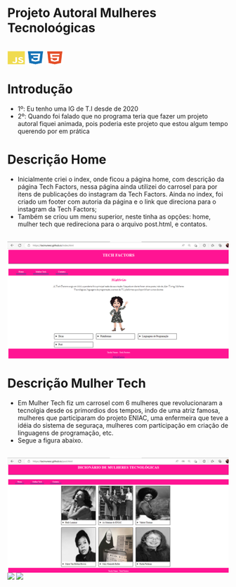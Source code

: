 # Projeto Autoral Mulheres Tecnoloógicas 

<div style="display: inline_block"><br>
  <img align="center" alt="Taci-Js" height="30" width="40" src="https://raw.githubusercontent.com/devicons/devicon/master/icons/javascript/javascript-plain.svg">
  <img align="center" alt="Taci-Js" height="30" width="40" src="https://raw.githubusercontent.com/devicons/devicon/master/icons/css3/css3-plain.svg">
  <img align="center" alt="Taci-Js" height="30" width="40" src="https://raw.githubusercontent.com/devicons/devicon/master/icons/html5/html5-plain.svg">

</div>

# Introdução

- 1º: Eu tenho uma IG de T.I desde de 2020
- 2º: Quando foi falado que no programa teria que fazer um projeto autoral fiquei animada, pois poderia este projeto que estou algum tempo querendo por em prática

# Descrição Home

- Inicialmente criei o index, onde ficou a página home, com descrição da página Tech Factors, nessa página ainda utilizei do carrosel para por itens de publicações do instagram da Tech Factors. Ainda no index, foi criado um footer com autoria da página e o link que direciona para o instagram da Tech Factors;
- Também se criou um menu superior, neste tinha as opções: home, mulher tech que redireciona para o arquivo post.html, e contatos.
<div style="display: inline_block"><br>
<img  align="center" alt="Taci-Js" width="700" src="home.png">
</div>

# Descrição Mulher Tech
- Em Mulher Tech fiz um carrosel com 6 mulheres que revolucionaram a tecnolgia desde os primordios dos tempos, indo de uma atriz famosa, mulheres que participaram do projeto ENIAC, uma enfermeira que teve a idéia do sistema de seguraça, mulheres com participação em criação de linguagens de programação, etc.
- Segue a figura abaixo.
<div style="display: inline_block"><br>
<img  align="center" alt="Taci-Js" width="700" src="post.png">
</div>

<div>
<a href="https://instagram.com/techfactors" target="_blank"><img src="https://img.shields.io/badge/-Instagram-%23E4405F?style=for-the-badge&logo=instagram&logoColor=white" target="_blank"></a>
  <a href="https://tacinunesc.github.io/" target="_blank"><img src="https://img.shields.io/badge/-Git-%23E4405F?style=for-the-badge&logo=instagram&logoColor=white" target="_blank"></a>
</div>
